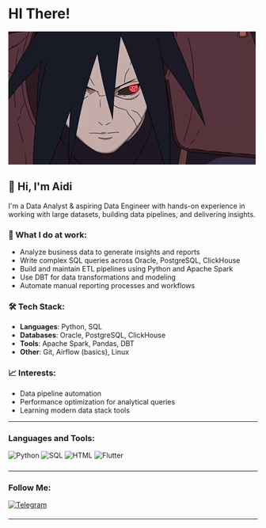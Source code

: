 # HI There!
![Header](https://github.com/Aidosik23/Aidosik23/blob/main/assets/YHjl.gif)

## 👋 Hi, I'm Aidi

I'm a Data Analyst & aspiring Data Engineer with hands-on experience in working with large datasets, building data pipelines, and delivering insights.

### 💼 What I do at work:
- Analyze business data to generate insights and reports
- Write complex SQL queries across Oracle, PostgreSQL, ClickHouse
- Build and maintain ETL pipelines using Python and Apache Spark
- Use DBT for data transformations and modeling
- Automate manual reporting processes and workflows

### 🛠️ Tech Stack:
- **Languages**: Python, SQL
- **Databases**: Oracle, PostgreSQL, ClickHouse
- **Tools**: Apache Spark, Pandas, DBT
- **Other**: Git, Airflow (basics), Linux

### 📈 Interests:
- Data pipeline automation
- Performance optimization for analytical queries
- Learning modern data stack tools
----------------------------------

### Languages and Tools:
![Python](https://img.shields.io/badge/-Python-black?style=for-the-badge&logo=Python)
![SQL](https://img.shields.io/badge/-SQL-black?style=for-the-badge&logo=Mysql)
![HTML](https://img.shields.io/badge/-HTML-black?style=for-the-badge&logo=DART)
![Flutter](https://img.shields.io/badge/-CSS-black?style=for-the-badge&logo=Flutter)
###
---------------------------------
### Follow Me:
[![Telegram](https://img.shields.io/badge/-Telegram-black?style=for-the-badge&logo=telegram)](https://t.me/Egemberdiev23)
####
---------------------------------


